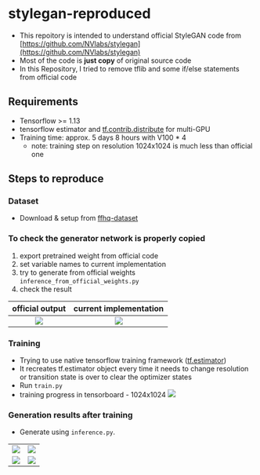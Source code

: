 # stylegan-reproduced
* This repoitory is intended to understand official StyleGAN code from [https://github.com/NVlabs/stylegan](https://github.com/NVlabs/stylegan)
* Most of the code is __just copy__ of original source code
* In this Repository, I tried to remove tflib and some if/else statements from official code

## Requirements
* Tensorflow >= 1.13 
* tensorflow estimator and [tf.contrib.distribute] for multi-GPU
* Training time: approx. 5 days 8 hours with V100 * 4
  * note: training step on resolution 1024x1024 is much less than official one

## Steps to reproduce

### Dataset
* Download & setup from [ffhq-dataset](https://github.com/NVlabs/ffhq-dataset)

### To check the generator network is properly copied
1. export pretrained weight from official code
2. set variable names to current implementation
3. try to generate from official weights `inference_from_official_weights.py`
4. check the result

| official output | current implementation |
|:---------------:|:----------------------:|
|![][official-output]|![][current-output]|

### Training
* Trying to use native tensorflow training framework ([tf.estimator])
* It recreates tf.estimator object every time it needs to change resolution or transition state is over to clear the optimizer states
* Run `train.py`
* training progress in tensorboard - 1024x1024
![][Training-progress-1024x1024]

### Generation results after training
* Generate using `inference.py`.

|  |  |
|:---------------:|:----------------------:|
|![][inference-0-1024x1024]|![][inference-1-1024x1024]|
|![][inference-2-1024x1024]|![][inference-3-1024x1024]|


[tf.contrib.distribute]: https://www.tensorflow.org/api_docs/python/tf/contrib/distribute/MirroredStrategy
[tf.estimator]: https://www.tensorflow.org/guide/estimators
[official-output]: ./assets/example.png
[current-output]: ./assets/from-official-weights.png
[Training-progress-512x512]: ./assets/Training-progress-512x512.png
[Training-progress-1024x1024]: ./assets/Training-progress-1024x1024.png
[inference-0-1024x1024]: ./assets/inference-0-1024x1024.png
[inference-1-1024x1024]: ./assets/inference-1-1024x1024.png
[inference-2-1024x1024]: ./assets/inference-2-1024x1024.png
[inference-3-1024x1024]: ./assets/inference-3-1024x1024.png